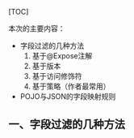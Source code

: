 [TOC]

本次的主要内容：

+ 字段过滤的几种方法
    1.  基于@Expose注解
    1.  基于版本
    1.  基于访问修饰符
    1.  基于策略（作者最常用）
+ POJO与JSON的字段映射规则


## 一、字段过滤的几种方法
